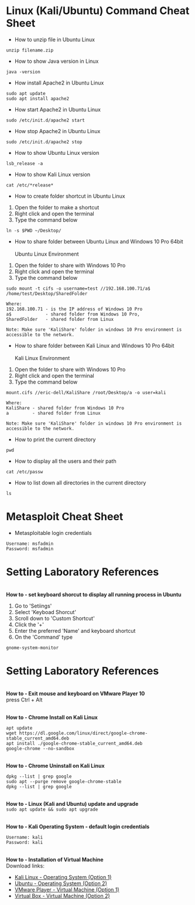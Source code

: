 # Linux (Kali/Ubuntu) Command Cheat Sheet

* How to unzip file in Ubuntu Linux
```
unzip filename.zip
```

* How to show Java version in Linux
```
java -version
```

* How install Apache2 in Ubuntu Linux
```
sudo apt update
sudo apt install apache2
```

* How start Apache2 in Ubuntu Linux
```
sudo /etc/init.d/apache2 start 
```

* How stop Apache2 in Ubuntu Linux
``` 
sudo /etc/init.d/apache2 stop 
```

* How to show Ubuntu Linux version
```
lsb_release -a
```

* How to show Kali Linux version
```
cat /etc/*release*
```

* How to create folder shortcut in Ubuntu Linux
1. Open the folder to make a shortcut
2. Right click and open the terminal
3. Type the command below
```
ln -s $PWD ~/Desktop/
```

* How to share folder between Ubuntu Linux and Windows 10 Pro 64bit
</br></br>
Ubuntu Linux Environment
1. Open the folder to share with Windows 10 Pro
2. Right click and open the terminal
3. Type the command below
```
sudo mount -t cifs -o username=test //192.168.100.71/a$ /home/test/Desktop/SharedFolder

Where:
192.168.100.71 - is the IP address of Windows 10 Pro
a$             - shared folder from Windows 10 Pro, 
SharedFolder   - shared folder from Linux

Note: Make sure 'KaliShare' folder in windows 10 Pro environment is accessible to the network.
```

* How to share folder between Kali Linux and Windows 10 Pro 64bit
</br></br>
Kali Linux Environment
1. Open the folder to share with Windows 10 Pro
2. Right click and open the terminal
3. Type the command below
```
mount.cifs //eric-dell/KaliShare /root/Desktop/a -o user=kali

Where:
KaliShare - shared folder from Windows 10 Pro
a         - shared folder from Linux

Note: Make sure 'KaliShare' folder in windows 10 Pro environment is accessible to the network.
```

* How to print the current directory
```
pwd
```

* How to display all the users and their path
```
cat /etc/passw
```

* How to list down all directories in the current directory
```
ls
```

# Metasploit Cheat Sheet
* Metasploitable login credentials</br>
```
Username: msfadmin
Password: msfadmin
```

# Setting Laboratory References
</br>**How to - set keyboard shorcut to display all running process in Ubuntu**</br>
1. Go to 'Setiings'
2. Select 'Keyboad Shorcut'
3. Scroll down to 'Custom Shortcut'
4. Click the '+'
5. Enter the preferred 'Name' and keyboard shortcut
6. On the 'Command' type
```
gnome-system-monitor
```

# Setting Laboratory References
</br>**How to - Exit mouse and keyboard on VMware Player 10**</br>
press Ctrl + Alt

</br>**How to - Chrome Install on Kali Linux**</br>
``` 
apt update
wget https://dl.google.com/linux/direct/google-chrome-stable_current_amd64.deb
apt install ./google-chrome-stable_current_amd64.deb
google-chrome --no-sandbox 
 ```

</br>**How to - Chrome Uninstall on Kali Linux**</br>
``` 
dpkg --list | grep google
sudo apt --purge remove google-chrome-stable
dpkg --list | grep google
```


</br>**How to - Linux (Kali and Ubuntu) update and upgrade**</br>
``` sudo apt update && sudo apt upgrade ```


</br>**How to - Kali Operating System - default login credentials**</br>
```
Username: kali
Password: kali
```

</br>**How to - Installation of Virtual Machine** </br>
Download links:
* [Kali Linux - Operating System (Option 1)](https://www.kali.org/get-kali/#kali-virtual-machines)</br>
* [Ubuntu - Operating System (Option 2)](https://ubuntu.com/download/desktop)</br>
* [VMware Player - Virtual Machine (Option 1)](https://www.vmware.com/asean/products/workstation-player/workstation-player-evaluation.html)</br>
* [Virtual Box - Virtual Machine (Option 2)](https://www.virtualbox.org/wiki/Downloads)</br>
